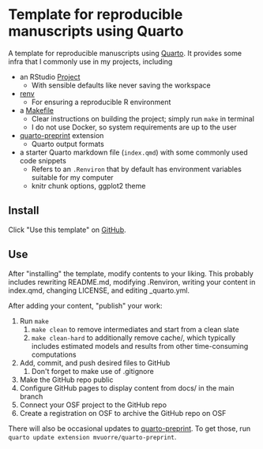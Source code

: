 # Template for reproducible manuscripts using Quarto

A template for reproducible manuscripts using [Quarto](https://quarto.org/). It provides some infra that I commonly use in my projects, including

- an RStudio [Project](https://support.posit.co/hc/en-us/articles/200526207-Using-RStudio-Projects) 
  - With sensible defaults like never saving the workspace
- [renv](https://rstudio.github.io/renv/index.html)
  - For ensuring a reproducible R environment
- a [Makefile](https://www.gnu.org/software/make/)
  - Clear instructions on building the project; simply run `make` in terminal
  - I do not use Docker, so system requirements are up to the user
- [quarto-preprint](https://github.com/mvuorre/quarto-preprint/) extension
  - Quarto output formats
- a starter Quarto markdown file (`index.qmd`) with some commonly used code snippets
  - Refers to an `.Renviron` that by default has environment variables suitable for my computer
  - knitr chunk options, ggplot2 theme

## Install

Click "Use this template" on [GitHub](https://github.com/mvuorre/quarto-preprint-template).

## Use

After "installing" the template, modify contents to your liking. This probably includes rewriting README.md, modifying .Renviron, writing your content in index.qmd, changing LICENSE, and editing _quarto.yml.

After adding your content, "publish" your work:

1. Run `make`
   1. `make clean` to remove intermediates and start from a clean slate
   2. `make clean-hard` to additionally remove cache/, which typically includes estimated models and results from other time-consuming computations
2. Add, commit, and push desired files to GitHub
   1. Don't forget to make use of .gitignore
3. Make the GitHub repo public
4. Configure GitHub pages to display content from docs/ in the main branch
5. Connect your OSF project to the GitHub repo
6. Create a registration on OSF to archive the GitHub repo on OSF

There will also be occasional updates to [quarto-preprint](https://github.com/mvuorre/quarto-preprint/). To get those, run `quarto update extension mvuorre/quarto-preprint`.
